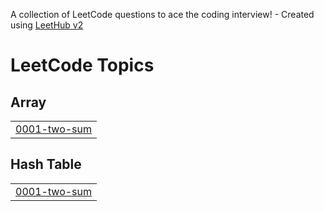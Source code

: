 A collection of LeetCode questions to ace the coding interview! - Created using [LeetHub v2](https://github.com/arunbhardwaj/LeetHub-2.0)
<!---LeetCode Topics Start-->
# LeetCode Topics
## Array
|  |
| ------- |
| [0001-two-sum](https://github.com/abhi6265/daily_dsa_updates/tree/master/0001-two-sum) |
## Hash Table
|  |
| ------- |
| [0001-two-sum](https://github.com/abhi6265/daily_dsa_updates/tree/master/0001-two-sum) |
<!---LeetCode Topics End-->